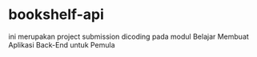 # bookshelf-api

ini merupakan project submission dicoding pada modul Belajar Membuat Aplikasi Back-End untuk Pemula
